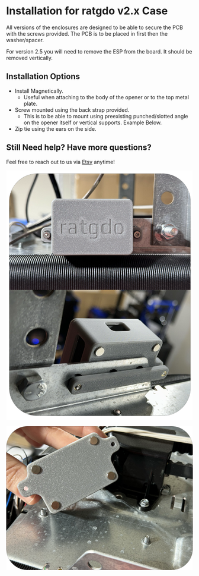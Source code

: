 # Installation for ratgdo v2.x Case
All versions of the enclosures are designed to be able to secure the PCB with the screws provided. The PCB is to be placed in first then the washer/spacer.

For version 2.5 you will need to remove the ESP from the board. It should be removed vertically.

## Installation Options
* Install Magnetically. 
    * Useful when attaching to the body of the opener or to the top metal plate. 
* Screw mounted using the back strap provided. 
    * This is to be able to mount using preexisting punched/slotted angle on the opener itself or vertical supports. Example Below.
* Zip tie using the ears on the side.

## Still Need help? Have more questions?
Feel free to reach out to us via [Etsy](https://watchtower3d.etsy.com) anytime!

![mount using preexisting punched/slotted angle](images/rat_enc_back_strap.png)

![magnetically](images/rat_enc_magnetically.png)